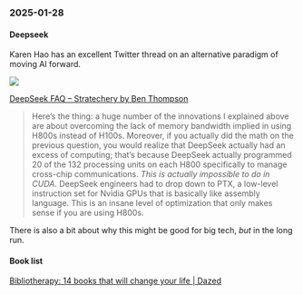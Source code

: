 ### 2025-01-28
#### Deepseek
Karen Hao has an excellent Twitter thread on an alternative paradigm of moving AI forward.

![](https://x.com/_KarenHao/status/1883877986656825503)

[DeepSeek FAQ – Stratechery by Ben Thompson](https://stratechery.com/2025/deepseek-faq/)

> Here’s the thing: a huge number of the innovations I explained above are about overcoming the lack of memory bandwidth implied in using H800s instead of H100s. Moreover, if you actually did the math on the previous question, you would realize that DeepSeek actually had an excess of computing; that’s because DeepSeek actually programmed 20 of the 132 processing units on each H800 specifically to manage cross-chip communications. _This is actually impossible to do in CUDA._ DeepSeek engineers had to drop down to PTX, a low-level instruction set for Nvidia GPUs that is basically like assembly language. This is an insane level of optimization that only makes sense if you are using H800s.

There is also a bit about why this might be good for big tech, _but_ in the long run.

#### Book list
[Bibliotherapy: 14 books that will change your life \| Dazed](https://www.dazeddigital.com/life-culture/article/65917/1/14-books-that-will-change-your-life-bibliotherapy-sally-rooney-toni-morrison)